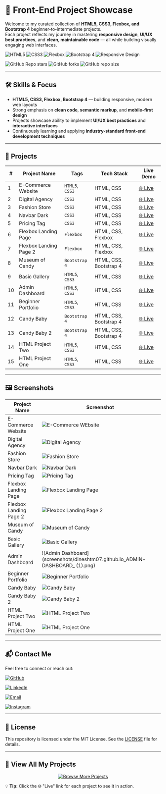 # 🚀 Front-End Project Showcase

Welcome to my curated collection of **HTML5, CSS3, Flexbox, and Bootstrap 4** beginner-to-intermediate projects.  
Each project reflects my journey in mastering **responsive design**, **UI/UX best practices**, and **clean, maintainable code** — all while building visually engaging web interfaces.

![HTML5](https://img.shields.io/badge/HTML5-E34F26?logo=html5&logoColor=white&style=flat-square)
![CSS3](https://img.shields.io/badge/CSS3-1572B6?logo=css3&logoColor=white&style=flat-square)
![Flexbox](https://img.shields.io/badge/Flexbox-23A0FF?logo=css3&logoColor=white&style=flat-square)
![Bootstrap 4](https://img.shields.io/badge/Bootstrap-7952B3?logo=bootstrap&logoColor=white&style=flat-square)
![Responsive Design](https://img.shields.io/badge/Responsive%20Design-00C853?logo=google-chrome&logoColor=white&style=flat-square)

![GitHub Repo stars](https://img.shields.io/github/stars/dineshtm07/html-project-one?style=social)
![GitHub forks](https://img.shields.io/github/forks/dineshtm07/html-project-one?style=social)
![GitHub repo size](https://img.shields.io/github/repo-size/dineshtm07/html-project-one)

---

## 🛠️ Skills & Focus

- **HTML5, CSS3, Flexbox, Bootstrap 4** — building responsive, modern web layouts  
- Strong emphasis on **clean code**, **semantic markup**, and **mobile-first design**  
- Projects showcase ability to implement **UI/UX best practices** and **interactive interfaces**  
- Continuously learning and applying **industry-standard front-end development techniques**

---

## 📂 Projects




| #  | Project Name         | Tags               | Tech Stack       | Live Demo                                         |
|----|----------------------|--------------------|------------------|--------------------------------------------------|
| 1  | E-Commerce Website   |  `HTML5`, `CSS3`   | HTML, CSS        | [🌐 Live](https://dineshtm07.github.io/SHOES-E-COMMERCE-WEBSITE/) |
| 2  | Digital Agency       | `CSS3`             | HTML, CSS        | [🌐 Live](https://dineshtm07.github.io/DIGITAL-AGENCY-CSS/)       |
| 3  | Fashion Store        | `CSS3`             | HTML, CSS        | [🌐 Live](https://dineshtm07.github.io/FASHION-STORE-CSS/)        |
| 4  | Navbar Dark          | `CSS3`             | HTML, CSS        | [🌐 Live](https://dineshtm07.github.io/NAVBAR-DARK/)              |
| 5  | Pricing Tag          | `CSS3`             | HTML, CSS        | [🌐 Live](https://dineshtm07.github.io/PRICING-TAG-CSS/)          |
| 6  | Flexbox Landing Page | `Flexbox`          | HTML, CSS, Flexbox| [🌐 Live](https://dineshtm07.github.io/FLEXBOX-LANDING-PAGE/)     |
| 7  | Flexbox Landing Page 2| `Flexbox`          | HTML, CSS, Flexbox| [🌐 Live](https://dineshtm07.github.io/FLEEXBOX-LANDING-PAGE-2/) |
| 8  | Museum of Candy      | `Bootstrap 4`      | HTML, CSS, Bootstrap 4 | [🌐 Live](https://dineshtm07.github.io/MUSEUM-OF-CANDY/)         |
| 9  | Basic Gallery        | `HTML5`, `CSS3`    | HTML, CSS        | [🌐 Live](https://dineshtm07.github.io/BASIC-GALLERY/)            |
| 10  | Admin Dashboard      | `HTML5`, `CSS3`    | HTML, CSS        | [🌐 Live](https://dineshtm07.github.io/ADMIN-DASHBOARD/)          |
| 11 | Beginner Portfolio   | `HTML5`, `CSS3`    | HTML, CSS        | [🌐 Live](https://dineshtm07.github.io/BEG-PORTFOLIO/)            |
| 12 | Candy Baby           | `Bootstrap 4`      | HTML, CSS, Bootstrap 4 | [🌐 Live](https://dineshtm07.github.io/CANDY-BABY-BS4/)           |
| 13 | Candy Baby 2         | `Bootstrap 4`      | HTML, CSS, Bootstrap 4 | [🌐 Live](https://dineshtm07.github.io/CANDY-BABY2-BS4/)          |
| 14 | HTML Project Two     | `HTML5`, `CSS3`   | HTML, CSS        | [🌐 Live](https://dineshtm07.github.io/html-project-two/)         |
| 15 | HTML Project One     | `HTML5`, `CSS3`    | HTML, CSS        | [🌐 Live](https://dineshtm07.github.io/html-project-one/)         |




---




## 🖼️ Screenshots

| Project Name         | Screenshot                                       |
|----------------------|------------------------------------------------|
 | E-Commerce Website     | ![E-Commerce WEbsite](https://github.com/DINESHTM07/BEGINNER-PROJECT-COLLECTIONS/blob/main/screenshots/dineshtm07.github.io_SHOES-E-COMMERCE-WEBSITE_.png)|
| Digital Agency       | ![Digital Agency](screenshots/dineshtm07.github.io_DIGITAL-AGENCY-CSS_.png) |
| Fashion Store        | ![Fashion Store](screenshots/dineshtm07.github.io_FASHION-STORE-CSS_.png)   |
| Navbar Dark          | ![Navbar Dark](screenshots/dineshtm07.github.io_NAVBAR-DARK_.png)       |
| Pricing Tag          | ![Pricing Tag](screenshots/dineshtm07.github.io_PRICING-TAG-CSS_.png)       |
| Flexbox Landing Page | ![Flexbox Landing Page](screenshots/dineshtm07.github.io_FLEXBOX-LANDING-PAGE_.png) |
| Flexbox Landing Page 2| ![Flexbox Landing Page 2](screenshots/dineshtm07.github.io_FLEEXBOX-LANDING-PAGE-2_.png) |
| Museum of Candy      | ![Museum of Candy](screenshots/dineshtm07.github.io_MUSEUM-OF-CANDY_.png)|
| Basic Gallery        | ![Basic Gallery](screenshots/dineshtm07.github.io_BASIC-GALLERY_.png)   |
| Admin Dashboard      | ![Admin Dashboard](screenshots/dineshtm07.github.io_ADMIN-DASHBOARD_ (1).png)|
| Beginner Portfolio   | ![Beginner Portfolio](screenshots/dineshtm07.github.io_BEG-PORTFOLIO_.png) |
| Candy Baby           | ![Candy Baby](screenshots/dineshtm07.github.io_CANDY-BABY-BS4_.png)         |
| Candy Baby 2         | ![Candy Baby 2](screenshots/dineshtm07.github.io_CANDY-BABY2-BS4_.png)      |
| HTML Project Two     | ![HTML Project Two](screenshots/html-project-two.png) |
| HTML Project One     | ![HTML Project One](screenshots/html-project-one.png) |

---

## 📬 Contact Me

Feel free to connect or reach out:

[![GitHub](https://img.shields.io/badge/-GitHub-black?style=flat&logo=github&logoColor=white)](https://github.com/DINESHTM07)

[![LinkedIn](https://img.shields.io/badge/-LinkedIn-blue?style=flat&logo=linkedin&logoColor=white)](https://www.linkedin.com/in/dinesh-s-47a11a28a/)
 
[![Email](https://img.shields.io/badge/-Email-D14836?style=flat&logo=maildotru&logoColor=white)](mailto:duke02101@gmail.com)


[![Instagram](https://img.shields.io/badge/-Instagram-E4405F?style=flat&logo=instagram&logoColor=white)](https://www.instagram.com/itz_dinesh._07?igsh=ejl1MzZrOWl2M3lr)



---

## 📄 License

This repository is licensed under the MIT License. See the [LICENSE](LICENSE) file for details.

---

## 🎯 View All My Projects

<div align="center">
  <a href="https://github.com/dineshtm07?tab=repositories">
    <img src="https://img.shields.io/badge/🔍%20Browse%20More%20Projects-FF4081?style=for-the-badge&logo=github&logoColor=white" alt="Browse More Projects">
  </a>
</div>




💡 **Tip:** Click the 🌐 "Live" link for each project to see it in action.


